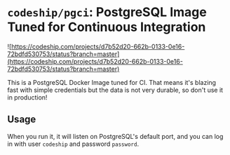 # `codeship/pgci`: PostgreSQL Image Tuned for Continuous Integration

![https://codeship.com/projects/d7b52d20-662b-0133-0e16-72bdfd530753/status?branch=master](https://codeship.com/projects/d7b52d20-662b-0133-0e16-72bdfd530753/status?branch=master)

This is a PostgreSQL Docker Image tuned for CI. That means it's blazing fast with simple credentials but
the data is not very durable, so don't use it in production!

## Usage

When you run it, it will listen on PostgreSQL's default port, and you can log in with user `codeship` and password `password`.
